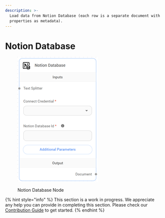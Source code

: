 ```yaml
---
description: >-
  Load data from Notion Database (each row is a separate document with all
  properties as metadata).
---
```


# Notion Database

<figure><img src="../../../.gitbook/assets/image (2) (1) (1) (1) (1) (1) (1).png" alt="" width="260"><figcaption><p>Notion Database Node</p></figcaption></figure>

{% hint style="info" %}
This section is a work in progress. We appreciate any help you can provide in completing this section. Please check our [Contribution Guide](../../../CONTRIBUTING.md) to get started.
{% endhint %}
